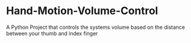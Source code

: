 # Hand-Motion-Volume-Control
A Python Project that controls the systems volume based on the distance between your thumb and index finger
